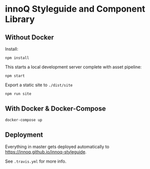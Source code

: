 # innoQ Styleguide and Component Library

## Without Docker

Install:

    npm install

This starts a local development server complete with asset pipeline:

    npm start

Export a static site to `./dist/site`

    npm run site

## With Docker & Docker-Compose

    docker-compose up

## Deployment

Everything in master gets deployed automatically to
https://innoq.github.io/innoq-styleguide.

See `.travis.yml` for more info.
